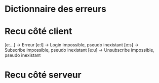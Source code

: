 # Dictionnaire des erreurs

# Recu côté client

[e:...] -> Erreur
[e:l] -> Login impossible, pseudo inexistant
[e:s] -> Subscribe impossible, pseudo inexistant
[e:u] -> Unsubscribe impossible, pseudo inexistant

# Recu côté serveur
